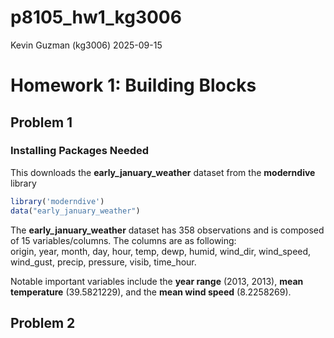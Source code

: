 p8105_hw1_kg3006
================
Kevin Guzman (kg3006)
2025-09-15

# Homework 1: Building Blocks

## Problem 1

### Installing Packages Needed

This downloads the **early_january_weather** dataset from the
**moderndive** library

``` r
library('moderndive') 
data("early_january_weather")
```

The **early_january_weather** dataset has 358 observations and is
composed of 15 variables/columns. The columns are as following:  
origin, year, month, day, hour, temp, dewp, humid, wind_dir, wind_speed,
wind_gust, precip, pressure, visib, time_hour.

Notable important variables include the **year range** (2013, 2013),
**mean temperature** (39.5821229), and the **mean wind speed**
(8.2258269).

## Problem 2

